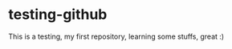 testing-github
==============

This is a testing, my first repository, learning some stuffs, great :)
